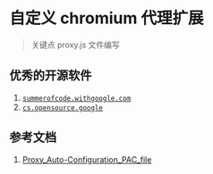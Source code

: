 # 自定义 chromium 代理扩展
> 关键点  proxy.js 文件编写 

## 优秀的开源软件
1. [`summerofcode.withgoogle.com`](https://summerofcode.withgoogle.com/programs/2022/organizations)
2. [`cs.opensource.google`](https://cs.opensource.google/)

## 参考文档
1. [Proxy_Auto-Configuration_PAC_file](https://developer.mozilla.org/en-US/docs/Web/HTTP/Proxy_servers_and_tunneling/Proxy_Auto-Configuration_PAC_file)